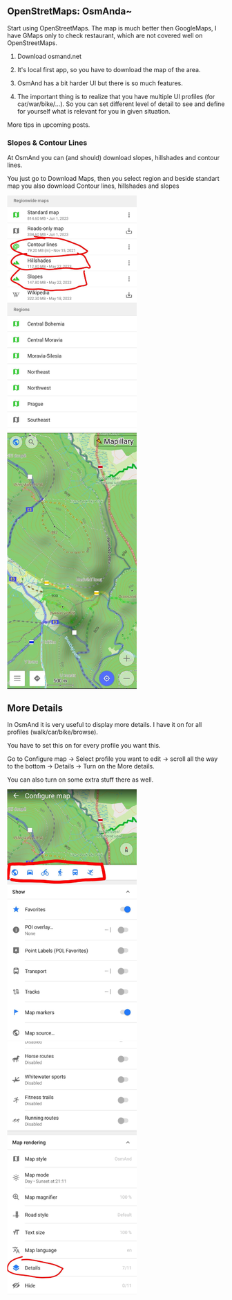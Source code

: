 ## OpenStretMaps: OsmAnda~

Start using OpenStreetMaps. The map is much better then GoogleMaps, I have GMaps only to check restaurant, which are not covered well on OpenStreetMaps.

1. Download osmand.net

2. It's local first app, so you have to download the map of the area. 

3. OsmAnd has a bit harder UI but there is so much features.

4. The important thing is to realize that you have multiple UI profiles (for car/war/bike/...). So you can set different level of detail to see and define for yourself what is relevant for you in given situation.

More tips in upcoming posts.

### Slopes & Contour Lines 

At OsmAnd you can (and should) download slopes, hillshades and contour lines.

You just go to Download Maps, then you select region and beside standart map you also download Contour lines, hillshades and slopes

<p float="left">
   <img src="1.jpg" width="300" />
   <img src="2.jpg" width="300" />
</p>

## More Details

In OsmAnd it is very useful to display more details. I have it on for all profiles (walk/car/bike/browse).

You have to set this on for every profile you want this.

Go to Configure map → Select profile you want to edit → scroll all the way to the bottom → Details → Turn on the More details. 

You can also turn on some extra stuff there as well.

<p float="left">
   <img src="3.jpg" width="300" />
   <img src="4.jpg" width="300" />
</p>
